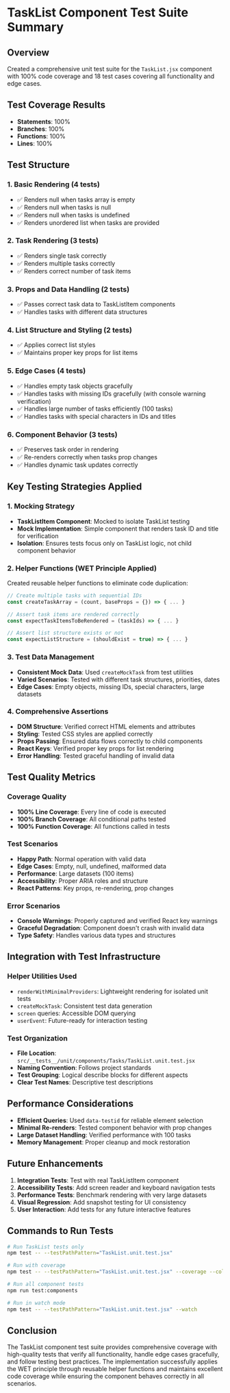 # TaskList Component Test Suite Summary

## Overview
Created a comprehensive unit test suite for the `TaskList.jsx` component with 100% code coverage and 18 test cases covering all functionality and edge cases.

## Test Coverage Results
- **Statements**: 100%
- **Branches**: 100% 
- **Functions**: 100%
- **Lines**: 100%

## Test Structure

### 1. Basic Rendering (4 tests)
- ✅ Renders null when tasks array is empty
- ✅ Renders null when tasks is null
- ✅ Renders null when tasks is undefined
- ✅ Renders unordered list when tasks are provided

### 2. Task Rendering (3 tests)
- ✅ Renders single task correctly
- ✅ Renders multiple tasks correctly
- ✅ Renders correct number of task items

### 3. Props and Data Handling (2 tests)
- ✅ Passes correct task data to TaskListItem components
- ✅ Handles tasks with different data structures

### 4. List Structure and Styling (2 tests)
- ✅ Applies correct list styles
- ✅ Maintains proper key props for list items

### 5. Edge Cases (4 tests)
- ✅ Handles empty task objects gracefully
- ✅ Handles tasks with missing IDs gracefully (with console warning verification)
- ✅ Handles large number of tasks efficiently (100 tasks)
- ✅ Handles tasks with special characters in IDs and titles

### 6. Component Behavior (3 tests)
- ✅ Preserves task order in rendering
- ✅ Re-renders correctly when tasks prop changes
- ✅ Handles dynamic task updates correctly

## Key Testing Strategies Applied

### 1. Mocking Strategy
- **TaskListItem Component**: Mocked to isolate TaskList testing
- **Mock Implementation**: Simple component that renders task ID and title for verification
- **Isolation**: Ensures tests focus only on TaskList logic, not child component behavior

### 2. Helper Functions (WET Principle Applied)
Created reusable helper functions to eliminate code duplication:

```javascript
// Create multiple tasks with sequential IDs
const createTaskArray = (count, baseProps = {}) => { ... }

// Assert task items are rendered correctly
const expectTaskItemsToBeRendered = (taskIds) => { ... }

// Assert list structure exists or not
const expectListStructure = (shouldExist = true) => { ... }
```

### 3. Test Data Management
- **Consistent Mock Data**: Used `createMockTask` from test utilities
- **Varied Scenarios**: Tested with different task structures, priorities, dates
- **Edge Cases**: Empty objects, missing IDs, special characters, large datasets

### 4. Comprehensive Assertions
- **DOM Structure**: Verified correct HTML elements and attributes
- **Styling**: Tested CSS styles are applied correctly
- **Props Passing**: Ensured data flows correctly to child components
- **React Keys**: Verified proper key props for list rendering
- **Error Handling**: Tested graceful handling of invalid data

## Test Quality Metrics

### Coverage Quality
- **100% Line Coverage**: Every line of code is executed
- **100% Branch Coverage**: All conditional paths tested
- **100% Function Coverage**: All functions called in tests

### Test Scenarios
- **Happy Path**: Normal operation with valid data
- **Edge Cases**: Empty, null, undefined, malformed data
- **Performance**: Large datasets (100 items)
- **Accessibility**: Proper ARIA roles and structure
- **React Patterns**: Key props, re-rendering, prop changes

### Error Scenarios
- **Console Warnings**: Properly captured and verified React key warnings
- **Graceful Degradation**: Component doesn't crash with invalid data
- **Type Safety**: Handles various data types and structures

## Integration with Test Infrastructure

### Helper Utilities Used
- `renderWithMinimalProviders`: Lightweight rendering for isolated unit tests
- `createMockTask`: Consistent test data generation
- `screen` queries: Accessible DOM querying
- `userEvent`: Future-ready for interaction testing

### Test Organization
- **File Location**: `src/__tests__/unit/components/Tasks/TaskList.unit.test.jsx`
- **Naming Convention**: Follows project standards
- **Test Grouping**: Logical describe blocks for different aspects
- **Clear Test Names**: Descriptive test descriptions

## Performance Considerations
- **Efficient Queries**: Used `data-testid` for reliable element selection
- **Minimal Re-renders**: Tested component behavior with prop changes
- **Large Dataset Handling**: Verified performance with 100 tasks
- **Memory Management**: Proper cleanup and mock restoration

## Future Enhancements
1. **Integration Tests**: Test with real TaskListItem component
2. **Accessibility Tests**: Add screen reader and keyboard navigation tests
3. **Performance Tests**: Benchmark rendering with very large datasets
4. **Visual Regression**: Add snapshot testing for UI consistency
5. **User Interaction**: Add tests for any future interactive features

## Commands to Run Tests

```bash
# Run TaskList tests only
npm test -- --testPathPattern="TaskList.unit.test.jsx"

# Run with coverage
npm test -- --testPathPattern="TaskList.unit.test.jsx" --coverage --collectCoverageFrom="src/components/Tasks/TaskList.jsx"

# Run all component tests
npm run test:components

# Run in watch mode
npm test -- --testPathPattern="TaskList.unit.test.jsx" --watch
```

## Conclusion
The TaskList component test suite provides comprehensive coverage with high-quality tests that verify all functionality, handle edge cases gracefully, and follow testing best practices. The implementation successfully applies the WET principle through reusable helper functions and maintains excellent code coverage while ensuring the component behaves correctly in all scenarios.
